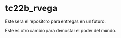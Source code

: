# tc22b_rvega

Este sera el repositoro para entregas en un futuro.

Este es otro cambio para demostar el poder del mundo.
